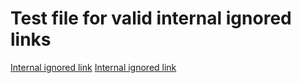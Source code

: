 # Test file for valid internal ignored links

[Internal ignored link](~/ignored.md)
[Internal ignored link](../ignored2.md)

